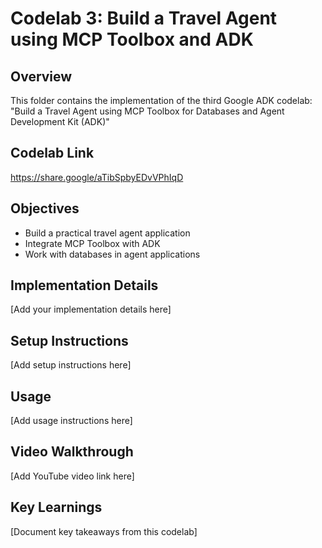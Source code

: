 # Codelab 3: Build a Travel Agent using MCP Toolbox and ADK

## Overview
This folder contains the implementation of the third Google ADK codelab: "Build a Travel Agent using MCP Toolbox for Databases and Agent Development Kit (ADK)"

## Codelab Link
https://share.google/aTibSpbyEDvVPhIqD

## Objectives
- Build a practical travel agent application
- Integrate MCP Toolbox with ADK
- Work with databases in agent applications

## Implementation Details
[Add your implementation details here]

## Setup Instructions
[Add setup instructions here]

## Usage
[Add usage instructions here]

## Video Walkthrough
[Add YouTube video link here]

## Key Learnings
[Document key takeaways from this codelab]
